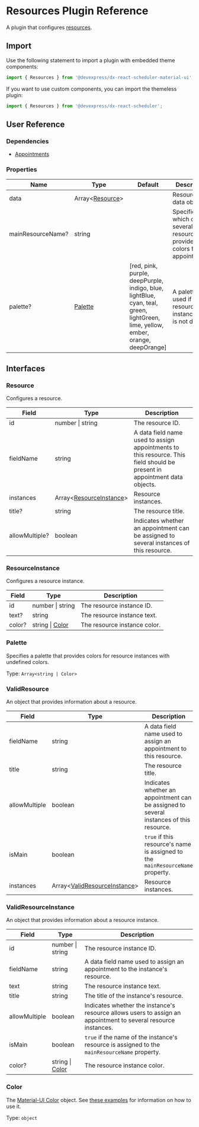 # Resources Plugin Reference

A plugin that configures [resources](../guides/resources.md).

## Import

Use the following statement to import a plugin with embedded theme components:

```js
import { Resources } from '@devexpress/dx-react-scheduler-material-ui';
```

If you want to use custom components, you can import the themeless plugin:

```js
import { Resources } from '@devexpress/dx-react-scheduler';
```

## User Reference

### Dependencies

- [Appointments](appointments.md)

### Properties

Name | Type | Default | Description
-----|------|---------|------------
data | Array&lt;[Resource](#resource)&gt; | | Resource data objects.
mainResourceName? | string | | Specifies which of several resources provides colors for appointments.
palette? | [Palette](#palette) | [red, pink, purple, deepPurple, indigo, blue, lightBlue, cyan, teal, green, lightGreen, lime, yellow, ember, orange, deepOrange] | A palette used if a resource instance color is not defined.

## Interfaces

### Resource

Configures a resource.

Field | Type | Description
------|------|------------
id | number &#124; string | The resource ID.
fieldName | string | A data field name used to assign appointments to this resource. This field should be present in appointment data objects.
instances | Array&lt;[ResourceInstance](#resourceinstance)&gt; | Resource instances.
title? | string | The resource title.
allowMultiple? | boolean | Indicates whether an appointment can be assigned to several instances of this resource.

### ResourceInstance

Configures a resource instance.

Field | Type | Description
------|------|------------
id | number &#124; string | The resource instance ID.
text? | string | The resource instance text.
color? | string &#124; [Color](#color) | The resource instance color.

### Palette

Specifies a palette that provides colors for resource instances with undefined colors.

Type: `Array<string | Color>`

### ValidResource

An object that provides information about a resource.

Field | Type | Description
------|------|------------
fieldName | string | A data field name used to assign an appointment to this resource.
title | string | The resource title.
allowMultiple | boolean | Indicates whether an appointment can be assigned to several instances of this resource.
isMain | boolean | `true` if this resource's name is assigned to the `mainResourceName` property.
instances | Array&lt;[ValidResourceInstance](#validresourceinstance)&gt; | Resource instances.

### ValidResourceInstance

An object that provides information about a resource instance.

Field | Type | Description
------|------|------------
id | number &#124; string | The resource instance ID.
fieldName | string | A data field name used to assign an appointment to the instance's resource.
text | string | The resource instance text.
title | string | The title of the instance's resource.
allowMultiple | boolean | Indicates whether the instance's resource allows users to assign an appointment to several resource instances.
isMain | boolean | `true` if the name of the instance's resource is assigned to the `mainResourceName` property.
color? | string &#124; [Color](#color) | The resource instance color.

### Color

The [Material-UI Color](https://material-ui.com/customization/color/#color-palette) object. See [these examples](https://material-ui.com/customization/color/#examples) for information on how to use it.

Type: `object`
